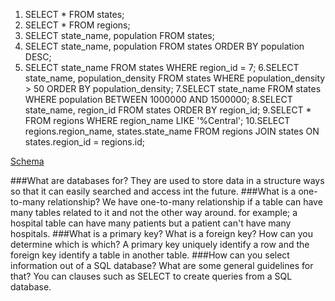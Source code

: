 1. SELECT * FROM states;
2. SELECT * FROM regions;
3. SELECT state_name, population FROM states;
4. SELECT state_name, population FROM states ORDER BY population DESC;
5. SELECT state_name FROM states WHERE region_id = 7;
6.SELECT state_name, population_density FROM states WHERE population_density > 50 ORDER BY population_density;
7.SELECT state_name FROM states WHERE population BETWEEN 1000000 AND 1500000;
8.SELECT state_name, region_id FROM states ORDER BY region_id;
9.SELECT * FROM regions WHERE region_name LIKE '%Central';
10.SELECT regions.region_name, states.state_name FROM regions JOIN states ON states.region_id = regions.id;

[Schema](db_schema.png)




###What are databases for?
They are used to store data in a structure ways so that it can easily searched and access int the future.
###What is a one-to-many relationship?
We have one-to-many relationship if a table can have many tables related to it and not the other way around. for example; a hospital table can have many patients but a patient can't have many hospitals.
###What is a primary key? What is a foreign key? How can you determine which is which?
A primary key uniquely identify a row and the foreign key identify a table in another table.
###How can you select information out of a SQL database? What are some general guidelines for that?
You can clauses such as SELECT to create queries from a SQL database.
